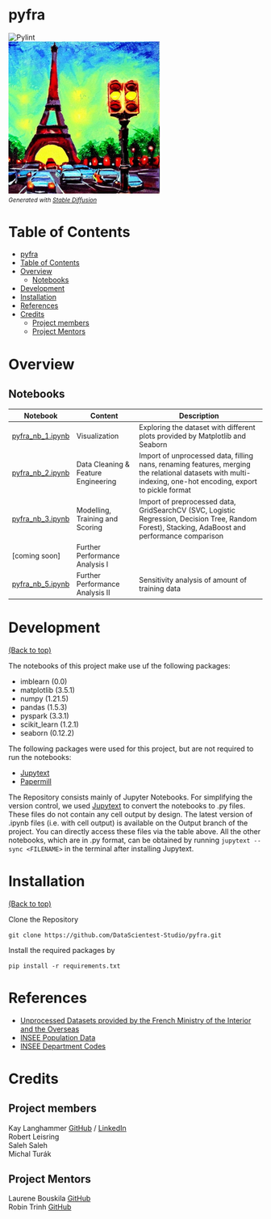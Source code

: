 pyfra
==============
![Pylint](https://github.com/DataScientest-Studio/pyfra/actions/workflows/pylint.yml/badge.svg)  
<img src="images/stable_diffusion.jpeg" alt="drawing" width="300"/>
<br>
<small>
  <i>Generated with <a href="https://stablediffusionweb.com/#demo">Stable Diffusion</a></i>
</small>

# Table of Contents
- [pyfra](#pyfra)
- [Table of Contents](#table-of-contents)
- [Overview](#overview)
  - [Notebooks](#notebooks)
- [Development](#development)
- [Installation](#installation)
- [References](#references)
- [Credits](#credits)
  - [Project members](#project-members)
  - [Project Mentors](#project-mentors)

# Overview
## Notebooks
| Notebook  | Content | Description |
| --- | --- | --- |
| [pyfra_nb_1.ipynb](https://github.com/DataScientest-Studio/pyfra/tree/Output/notebooks/pyfra_nb_1.ipynb) | Visualization | Exploring the dataset with different plots provided by Matplotlib and Seaborn |
| [pyfra_nb_2.ipynb](https://github.com/DataScientest-Studio/pyfra/tree/Output/notebooks/pyfra_nb_2.ipynb) | Data Cleaning & Feature Engineering | Import of unprocessed data, filling nans, renaming features, merging the relational datasets with multi-indexing, one-hot encoding, export to pickle format |
| [pyfra_nb_3.ipynb](https://github.com/DataScientest-Studio/pyfra/tree/Output/notebooks/pyfra_nb_3.ipynb) | Modelling, Training and Scoring | Import of preprocessed data, GridSearchCV (SVC, Logistic Regression, Decision Tree, Random Forest), Stacking, AdaBoost and performance comparison |
| [coming soon] | Further Performance Analysis I |  |
| [pyfra_nb_5.ipynb](https://github.com/DataScientest-Studio/pyfra/tree/Output/notebooks/pyfra_nb_5.ipynb) | Further Performance Analysis II | Sensitivity analysis of amount of training data |

# Development
[(Back to top)](#table-of-contents)

The notebooks of this project make use uf the following packages:
* imblearn (0.0)
* matplotlib (3.5.1)
* numpy (1.21.5)
* pandas (1.5.3)
* pyspark (3.3.1)
* scikit_learn (1.2.1)
* seaborn (0.12.2)

The following packages were used for this project, but are not required to run the notebooks:
* [Jupytext](https://github.com/mwouts/jupytext)
* [Papermill](https://github.com/nteract/papermill) 

The Repository consists mainly of Jupyter Notebooks. For simplifying the version control, we used [Jupytext](https://github.com/mwouts/jupytext) to convert the notebooks to .py files. These files do not contain any cell output by design. The latest version of .ipynb files (i.e. with cell output) is available on the Output branch of the project. You can directly access these files via the table above. 
All the other notebooks, which are in .py format, can be obtained by running `jupytext --sync <FILENAME>` in the terminal after installing Jupytext. 

# Installation
[(Back to top)](#table-of-contents)

Clone the Repository
```
git clone https://github.com/DataScientest-Studio/pyfra.git
```

Install the required packages by 
```
pip install -r requirements.txt
```

# References
* [Unprocessed Datasets provided by the French Ministry of the Interior and the Overseas](https://www.data.gouv.fr/en/datasets/bases-de-donnees-annuelles-des-accidents-corporels-de-la-circulation-routiere-annees-de-2005-a-2021/)
* [INSEE Population Data](https://www.insee.fr/fr/statistiques/6011070?sommaire=6011075)
* [INSEE Department Codes](https://www.insee.fr/fr/information/5057840)

# Credits
## Project members
Kay Langhammer [GitHub](https://github.com/Langhammer) / [LinkedIn](https://www.linkedin.com/in/kay-langhammer/)  
Robert Leisring  
Saleh Saleh  
Michal Turák  

## Project Mentors
Laurene Bouskila [GitHub](https://github.com/laureneb26)  
Robin Trinh [GitHub](https://github.com/TrinhRobin)  
